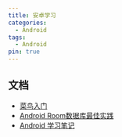 ```yaml
---
title: 安卓学习
categories:
  - Android
tags:
  - Android
pin: true
---
```



##  文档
- [菜鸟入门](https://www.runoob.com/w3cnote/android-tutorial-intro.html)
- [Android Room数据库最佳实践](https://juejin.cn/post/7098159046280101924)
- [Android 学习笔记](https://github.com/CharonChui/AndroidNote/blob/master/README.md)

